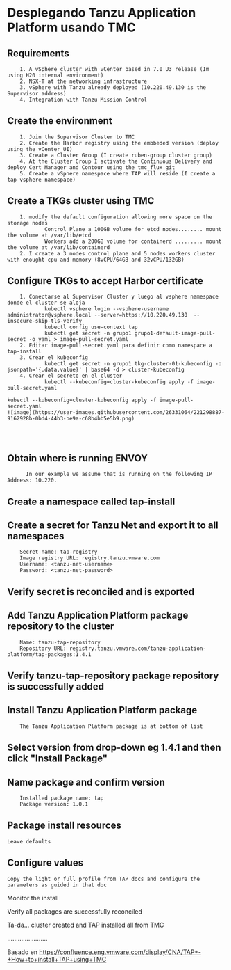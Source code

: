 # Desplegando Tanzu Application Platform usando TMC 

## Requirements
```
    1. A vSphere cluster with vCenter based in 7.0 U3 release (Im using H20 internal environment)
    2. NSX-T at the networking infrastructure
    3. vSphere with Tanzu already deployed (10.220.49.130 is the Supervisor address)
    4. Integration with Tanzu Mission Control
```

## Create the environment
```
    1. Join the Supervisor Cluster to TMC
    2. Create the Harbor registry using the embbeded version (deploy using the vCenter UI)
    3. Create a Cluster Group (I create ruben-group cluster group)
    4. At the Cluster Group I activate the Continuous Delivery and deploy Cert Manager and Contour using the tmc_flux git
    5. Create a vSphere namespace where TAP will reside (I create a tap vsphere namespace)
```
## Create a TKGs cluster using TMC
```
    1. modify the default configuration allowing more space on the storage nodes
            Control Plane a 100GB volume for etcd nodes........ mount the volume at /var/lib/etcd
            Workers add a 200GB volume for containerd ......... mount the volume at /var/lib/containerd
    2. I create a 3 nodes control plane and 5 nodes workers cluster with enought cpu and memory (8vCPU/64GB and 32vCPU/132GB)
```
## Configure TKGs to accept Harbor certificate
```
    1. Conectarse al Supervisor Cluster y luego al vsphere namespace donde el cluster se aloja
            kubectl vsphere login --vsphere-username administrator@vsphere.local --server=https://10.220.49.130  --insecure-skip-tls-verify
            kubectl config use-context tap
            kubectl get secret -n grupo1 grupo1-default-image-pull-secret -o yaml > image-pull-secret.yaml
    2. Editar image-pull-secret.yaml para definir como namespace a tap-install
    3. Crear el kubeconfig
            kubectl get secret -n grupo1 tkg-cluster-01-kubeconfig -o jsonpath='{.data.value}' | base64 -d > cluster-kubeconfig
    4. Crear el secreto en el cluster
            kubectl --kubeconfig=cluster-kubeconfig apply -f image-pull-secret.yaml

kubectl --kubeconfig=cluster-kubeconfig apply -f image-pull-secret.yaml
![image](https://user-images.githubusercontent.com/26331064/221298887-9162928b-0bd4-44b3-be9a-c68b4bb5e5b9.png)




```

## Obtain where is running ENVOY
```
      In our example we assume that is running on the following IP Address: 10.220.
```      

## Create a namespace called tap-install

## Create a secret for Tanzu Net and export it to all namespaces
```
    Secret name: tap-registry
    Image registry URL: registry.tanzu.vmware.com
    Username: <tanzu-net-username>
    Password: <tanzu-net-password>
```
## Verify secret is reconciled and is exported

## Add Tanzu Application Platform package repository to the cluster
```
    Name: tanzu-tap-repository
    Repository URL: registry.tanzu.vmware.com/tanzu-application-platform/tap-packages:1.4.1
```
## Verify tanzu-tap-repository package repository is successfully added

## Install Tanzu Application Platform package
```
    The Tanzu Application Platform package is at bottom of list
```
## Select version from drop-down eg 1.4.1 and then click "Install Package"

## Name package and confirm version
```
    Installed package name: tap
    Package version: 1.0.1
```
## Package install resources
    Leave defaults

## Configure values
    Copy the light or full profile from TAP docs and configure the parameters as guided in that doc

Monitor the install

Verify all packages are successfully reconciled

Ta-da... cluster created and TAP installed all from TMC
  
.......................

  Basado en https://confluence.eng.vmware.com/display/CNA/TAP+-+How+to+install+TAP+using+TMC
